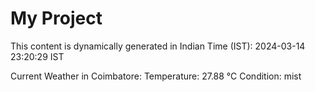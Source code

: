 # My Project

This content is dynamically generated in Indian Time (IST): 2024-03-14 23:20:29 IST


Current Weather in Coimbatore:
Temperature: 27.88 °C
Condition: mist
